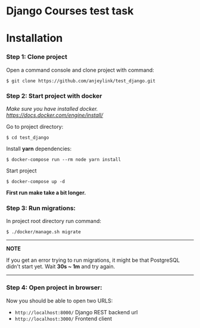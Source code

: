 # Django Courses test task

Installation
============

### Step 1: Clone project

Open a command console and clone project with command:

```console
$ git clone https://github.com/anjeylink/test_django.git
```

### Step 2: Start project with docker

*Make sure you have installed docker. https://docs.docker.com/engine/install/*

Go to project directory:

```console
$ cd test_django
```

Install **yarn** dependencies:

```console
$ docker-compose run --rm node yarn install
```

Start project

```console
$ docker-compose up -d
```

**First run make take a bit longer.**

### Step 3: Run migrations:

In project root directory run command:

```console
$ ./docker/manage.sh migrate
```

---
**NOTE**

If you get an error trying to run migrations, it might be that PostgreSQL didn't start yet. Wait **30s ~ 1m** and try again.

---

### Step 4: Open project in browser:

Now you should be able to open two URLS:

* `http://localhost:8000/` Django REST backend url
* `http://localhost:3000/` Frontend client
